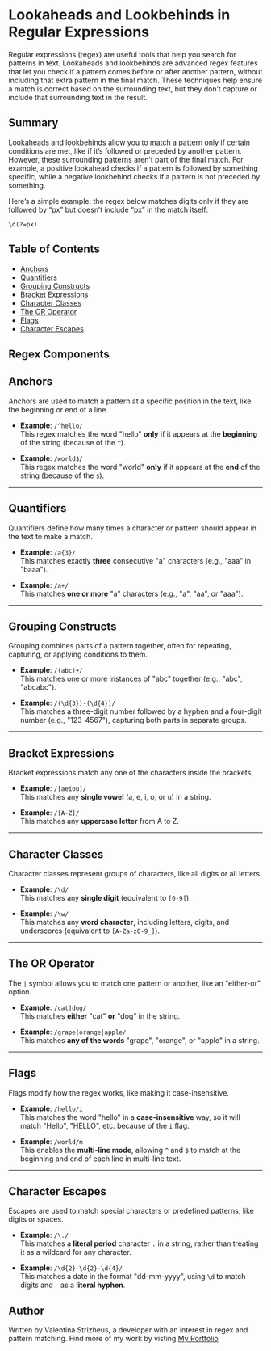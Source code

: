 # Lookaheads and Lookbehinds in Regular Expressions

Regular expressions (regex) are useful tools that help you search for patterns in text. Lookaheads and lookbehinds are advanced regex features that let you check if a pattern comes before or after another pattern, without including that extra pattern in the final match. These techniques help ensure a match is correct based on the surrounding text, but they don’t capture or include that surrounding text in the result.

## Summary

Lookaheads and lookbehinds allow you to match a pattern only if certain conditions are met, like if it’s followed or preceded by another pattern. However, these surrounding patterns aren’t part of the final match. For example, a positive lookahead checks if a pattern is followed by something specific, while a negative lookbehind checks if a pattern is not preceded by something.

Here’s a simple example: the regex below matches digits only if they are followed by “px” but doesn’t include “px” in the match itself:

```regex
\d(?=px)
```

## Table of Contents

- [Anchors](#anchors)
- [Quantifiers](#quantifiers)
- [Grouping Constructs](#grouping-constructs)
- [Bracket Expressions](#bracket-expressions)
- [Character Classes](#character-classes)
- [The OR Operator](#the-or-operator)
- [Flags](#flags)
- [Character Escapes](#character-escapes)

## Regex Components

## Anchors

Anchors are used to match a pattern at a specific position in the text, like the beginning or end of a line.

- **Example**: `/^hello/`  
This regex matches the word "hello" **only** if it appears at the **beginning** of the string (because of the `^`).

- **Example**: `/world$/`  
This regex matches the word "world" **only** if it appears at the **end** of the string (because of the `$`).

---

## Quantifiers

Quantifiers define how many times a character or pattern should appear in the text to make a match.

- **Example**: `/a{3}/`  
This matches exactly **three** consecutive "a" characters (e.g., "aaa" in "baaa").

- **Example**: `/a+/`  
This matches **one or more** "a" characters (e.g., "a", "aa", or "aaa").

---

## Grouping Constructs

Grouping combines parts of a pattern together, often for repeating, capturing, or applying conditions to them.

- **Example**: `/(abc)+/`  
This matches one or more instances of "abc" together (e.g., "abc", "abcabc").

- **Example**: `/(\d{3})-(\d{4})/`  
This matches a three-digit number followed by a hyphen and a four-digit number (e.g., "123-4567"), capturing both parts in separate groups.

---

## Bracket Expressions

Bracket expressions match any one of the characters inside the brackets.

- **Example**: `/[aeiou]/`  
This matches any **single vowel** (a, e, i, o, or u) in a string.

- **Example**: `/[A-Z]/`  
This matches any **uppercase letter** from A to Z.

---

## Character Classes

Character classes represent groups of characters, like all digits or all letters.

- **Example**: `/\d/`  
This matches any **single digit** (equivalent to `[0-9]`).

- **Example**: `/\w/`  
This matches any **word character**, including letters, digits, and underscores (equivalent to `[A-Za-z0-9_]`).

---

## The OR Operator

The `|` symbol allows you to match one pattern or another, like an "either-or" option.

- **Example**: `/cat|dog/`  
This matches **either** "cat" **or** "dog" in the string.

- **Example**: `/grape|orange|apple/`  
This matches **any of the words** "grape", "orange", or "apple" in a string.

---

## Flags

Flags modify how the regex works, like making it case-insensitive.

- **Example**: `/hello/i`  
This matches the word "hello" in a **case-insensitive** way, so it will match "Hello", "HELLO", etc. because of the `i` flag.

- **Example**: `/world/m`  
This enables the **multi-line mode**, allowing `^` and `$` to match at the beginning and end of each line in multi-line text.

---

## Character Escapes

Escapes are used to match special characters or predefined patterns, like digits or spaces.

- **Example**: `/\./`  
This matches a **literal period** character `.` in a string, rather than treating it as a wildcard for any character.

- **Example**: `/\d{2}-\d{2}-\d{4}/`  
This matches a date in the format "dd-mm-yyyy", using `\d` to match digits and `-` as a **literal hyphen**.

## Author

Written by Valentina Strizheus, a developer with an interest in regex and pattern matching. Find more of my work by visting [My Portfolio](https://valyastriz.github.io/Valya-Strizheus-Portfolio/)
